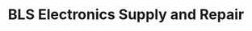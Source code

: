 ---
title: "BLS Electronics Supply and Repair"
url: /alaminos/bls-electronics-supply-and-repair/
shop: Elektronik
---